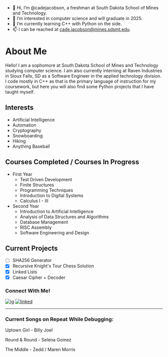 - 👋 Hi, I’m @cadejacobson, a freshman at South Dakota School of Mines and Technology.
- 👀 I’m interested in computer science and will graduate in 2025.
- 🌱 I’m currently learning C++ with Python on the side.
- 📫 I can be reached at cade.jacobson@mines.sdsmt.edu.

<!---
cadejacobson/cadejacobson is a ✨ special ✨ repository because its `README.md` (this file) appears on your GitHub profile.
You can click the Preview link to take a look at your changes.
--->

# About Me
Hello! I am a sophomore at South Dakota School of Mines and Technology studying computer science. I am also currently interning at Raven Industries in Sioux Falls, SD 
as a Software Engineer in the applied technology division. I code mostly in C++ as that is the primary language of instruction for my coursework, but here you
will also find some Python projects that I have taught myself.

## Interests
* Artificial Intelligence
* Automation
* Cryptography
* Snowboarding
* Hiking
* Anything Baseball

## Courses Completed / Courses In Progress
* First Year
  * Test Driven Development
  * Finite Structures
  * Programming Techniques
  * Introduction to Digital Systems
  * Calculus I - III
* Second Year
  * Introduction to Artificial Intelligence
  * Analysis of Data Structures and Algorithms
  * Database Management
  * RISC Assembly
  * Software Engineering and Design

## Current Projects
- [ ] SHA256 Generator
- [X] Recursive Knight's Tour Chess Solution
- [X] Linked Lists
- [X] Caesar Cipher + Decoder

### Connect With Me!
<!-- Actual text -->

[![ig][1.1]][1]   [![linked][2.1]][2]

[1.1]: https://user-images.githubusercontent.com/91996442/162114571-0defc3f2-de17-439e-8935-e46897fc763e.png
[2.1]: https://user-images.githubusercontent.com/91996442/162114709-f35b048a-8efa-4b86-8074-d299a9006b9d.png



<!-- Links to your social media accounts -->

[1]: https://instagram.com/cadejacobson/
[2]: https://www.linkedin.com/in/cade-jacobson-2782291a5/

- - - -

### Current Songs on Repeat While Debugging:
Uptown Girl - Billy Joel

Round & Round - Selena Gomez

The Middle - Zedd / Maren Morris
